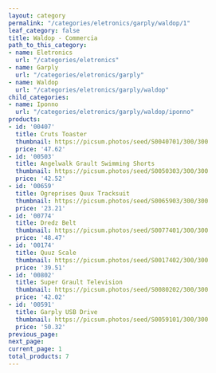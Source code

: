 ```yaml
---
layout: category
permalink: "/categories/eletronics/garply/waldop/1"
leaf_category: false
title: Waldop - Commercia
path_to_this_category:
- name: Eletronics
  url: "/categories/eletronics"
- name: Garply
  url: "/categories/eletronics/garply"
- name: Waldop
  url: "/categories/eletronics/garply/waldop"
child_categories:
- name: Iponno
  url: "/categories/eletronics/garply/waldop/iponno"
products:
- id: '00407'
  title: Cruts Toaster
  thumbnail: https://picsum.photos/seed/S0040701/300/300
  price: '47.62'
- id: '00503'
  title: Angelwalk Grault Swimming Shorts
  thumbnail: https://picsum.photos/seed/S0050303/300/300
  price: '42.52'
- id: '00659'
  title: Ogreprises Quux Tracksuit
  thumbnail: https://picsum.photos/seed/S0065903/300/300
  price: '23.21'
- id: '00774'
  title: Dredz Belt
  thumbnail: https://picsum.photos/seed/S0077401/300/300
  price: '48.47'
- id: '00174'
  title: Quuz Scale
  thumbnail: https://picsum.photos/seed/S0017402/300/300
  price: '39.51'
- id: '00802'
  title: Super Grault Television
  thumbnail: https://picsum.photos/seed/S0080202/300/300
  price: '42.02'
- id: '00591'
  title: Garply USB Drive
  thumbnail: https://picsum.photos/seed/S0059101/300/300
  price: '50.32'
previous_page: 
next_page: 
current_page: 1
total_products: 7
---
```

